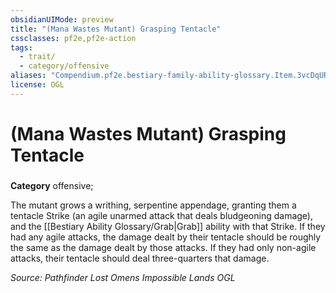```yaml
---
obsidianUIMode: preview
title: "(Mana Wastes Mutant) Grasping Tentacle"
cssclasses: pf2e,pf2e-action
tags:
  - trait/
  - category/offensive
aliases: "Compendium.pf2e.bestiary-family-ability-glossary.Item.3vcDqURRKk0mtdav"
license: OGL
---
```

# (Mana Wastes Mutant) Grasping Tentacle

### 

**Category** offensive; 




The mutant grows a writhing, serpentine appendage, granting them a tentacle Strike (an agile unarmed attack that deals bludgeoning damage), and the [[Bestiary Ability Glossary/Grab|Grab]] ability with that Strike. If they had any agile attacks, the damage dealt by their tentacle should be roughly the same as the damage dealt by those attacks. If they had only non-agile attacks, their tentacle should deal three-quarters that damage.

*Source: Pathfinder Lost Omens Impossible Lands*
*OGL*